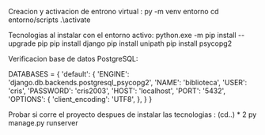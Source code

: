 Creacion y activacion de entrono virtual :
py -m venv entorno <!-- cracion -->
cd entorno/scripts  <!-- direccion -->
.\activate   <!-- activacion -->

Tecnologias al instalar con el entorno activo:
python.exe -m pip install --upgrade pip <!-- actializacion del pip y py -->
pip install django <!-- framework -->
pip install unipath  <!-- configurar estructura -->
pip install psycopg2  <!-- ORM para PostgreSQL -->


Verificacion base de datos PostgreSQL:

DATABASES = {
    'default': {
        'ENGINE': 'django.db.backends.postgresql_psycopg2',   <!-- de ley indica con q motor trabajara -->
        'NAME': 'biblioteca',   <!-- nombre de la base de datos -->
        'USER': 'cris',  <!-- usuario con accesos -->
        'PASSWORD': 'cris2003',  <!-- contraseña de la BD -->
        'HOST': 'localhost',  <!-- de ley -->
        'PORT': '5432',   <!-- de ley -->
        'OPTIONS': {
            'client_encoding': 'UTF8',
        },
    }
}

Probar si corre el proyecto despues de instalar las tecnologias :
(cd..) * 2  <!-- ir a la altura del archivo manage.py -->
py manage.py runserver